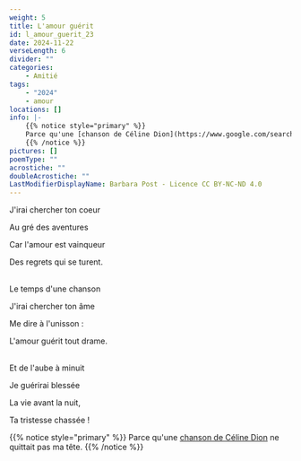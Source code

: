 ```yaml
---
weight: 5
title: L'amour guérit
id: l_amour_guerit_23
date: 2024-11-22
verseLength: 6
divider: ""
categories:
    - Amitié
tags:
    - "2024"
    - amour
locations: []
info: |-
    {{% notice style="primary" %}}
    Parce qu'une [chanson de Céline Dion](https://www.google.com/search?q=pour+que+tu+m%27aimes+encore) ne quittait pas ma tête.
    {{% /notice %}}
pictures: []
poemType: ""
acrostiche: ""
doubleAcrostiche: ""
LastModifierDisplayName: Barbara Post - Licence CC BY-NC-ND 4.0
---
```

J'irai chercher ton coeur

Au gré des aventures

Car l'amour est vainqueur

Des regrets qui se turent.

 \
Le temps d'une chanson

J'irai chercher ton âme

Me dire à l'unisson :

L'amour guérit tout drame.

 \
Et de l'aube à minuit

Je guérirai blessée

La vie avant la nuit,

Ta tristesse chassée !

<!-- FM:Snippet:Start data:{"id":"_simpleNotice","fields":[{"name":"content","value":""}]} -->
{{% notice style="primary" %}}
Parce qu'une [chanson de Céline Dion](https://www.google.com/search?q=pour+que+tu+m%27aimes+encore) ne quittait pas ma tête.
{{% /notice %}}
<!-- FM:Snippet:End -->